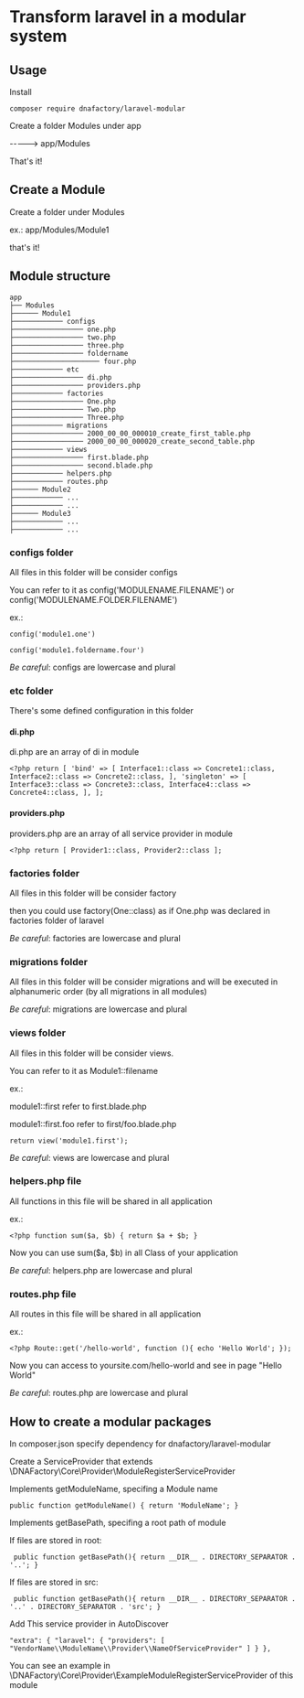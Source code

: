# Transform laravel in a modular system

## Usage

Install

`composer require dnafactory/laravel-modular`

Create a folder Modules under app

-----> app/Modules


That's it!

## Create a Module

Create a folder under Modules

ex.: app/Modules/Module1

that's it!

## Module structure

    app
    ├── Modules
    ├────── Module1
    ├──────────── configs
    ├───────────────── one.php
    ├───────────────── two.php
    ├───────────────── three.php
    ├───────────────── foldername
    ├───────────────────── four.php
    ├──────────── etc
    ├───────────────── di.php
    ├───────────────── providers.php
    ├──────────── factories
    ├───────────────── One.php
    ├───────────────── Two.php
    ├───────────────── Three.php
    ├──────────── migrations
    ├───────────────── 2000_00_00_000010_create_first_table.php
    ├───────────────── 2000_00_00_000020_create_second_table.php
    ├──────────── views
    ├───────────────── first.blade.php
    ├───────────────── second.blade.php
    ├──────────── helpers.php
    ├──────────── routes.php
    ├────── Module2
    ├──────────── ...
    ├──────────── ...
    ├────── Module3
    ├──────────── ...
    ├──────────── ...

### configs folder

All files in this folder will be consider configs

You can refer to it as config('MODULENAME.FILENAME') or config('MODULENAME.FOLDER.FILENAME')

ex.: 

`config('module1.one')`

`config('module1.foldername.four')`

*Be careful*: configs are lowercase and plural


### etc folder

There's some defined configuration in this folder

#### di.php

di.php are an array of di in module

`<?php return [
    'bind' => [
        Interface1::class => Concrete1::class,
        Interface2::class => Concrete2::class,
    ],
    'singleton' => [
        Interface3::class => Concrete3::class,
        Interface4::class => Concrete4::class,
    ],
];
`

#### providers.php

providers.php are an array of all service provider in module

`<?php return [
    Provider1::class,
    Provider2::class
];
`

### factories folder

All files in this folder will be consider factory

then you could use factory(One::class) as if One.php was declared in factories folder of laravel

*Be careful*: factories are lowercase and plural


### migrations folder

All files in this folder will be consider migrations and will be executed in alphanumeric order (by all migrations in all modules)

*Be careful*: migrations are lowercase and plural


### views folder

All files in this folder will be consider views.

You can refer to it as Module1::filename

ex.: 

module1::first refer to first.blade.php

module1::first.foo refer to first/foo.blade.php

`return view('module1.first');`

*Be careful*: views are lowercase and plural


### helpers.php file

All functions in this file will be shared in all application

ex.:

`<?php function sum($a, $b) { return $a + $b; }`

Now you can use sum($a, $b) in all Class of your application

*Be careful*: helpers.php are lowercase and plural


### routes.php file

All routes in this file will be shared in all application

ex.:

`<?php Route::get('/hello-world', function (){ echo 'Hello World'; });`

Now you can access to yoursite.com/hello-world and see in page "Hello World"

*Be careful*: routes.php are lowercase and plural

## How to create a modular packages

In composer.json specify dependency for dnafactory/laravel-modular

Create a ServiceProvider that extends \DNAFactory\Core\Provider\ModuleRegisterServiceProvider

Implements getModuleName, specifing a Module name

`public function getModuleName() { return 'ModuleName'; }`

Implements getBasePath, specifing a root path of module

If files are stored in root:

` public function getBasePath(){ return __DIR__ . DIRECTORY_SEPARATOR . '..'; }`

If files are stored in src:

` public function getBasePath(){ return __DIR__ . DIRECTORY_SEPARATOR . '..' . DIRECTORY_SEPARATOR . 'src'; }`

Add This service provider in AutoDiscover

`"extra": {
         "laravel": {
             "providers": [
                 "VendorName\\ModuleName\\Provider\\NameOfServiceProvider"
             ]
         }
     },`

You can see an example in \DNAFactory\Core\Provider\ExampleModuleRegisterServiceProvider of this module
